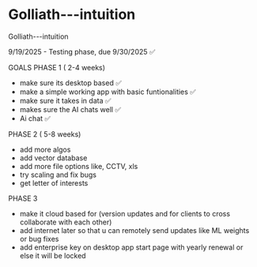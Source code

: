 # Golliath---intuition
Golliath---intuition

9/19/2025 - Testing phase, due 9/30/2025 ✅

GOALS
PHASE 1 ( 2-4 weeks)
- make sure its desktop based ✅
- make a simple working app with basic funtionalities ✅
- make sure it takes in data ✅
- makes sure the AI chats well ✅
- Ai chat ✅


PHASE 2 ( 5-8 weeks)
- add more algos
- add vector database
- add more file options like, CCTV, xls 
- try scaling and fix bugs
- get letter of interests


PHASE 3
- make it cloud based for (version updates and for clients to cross collaborate with each other) 
- add internet later so that u can remotely send updates like ML weights or bug fixes
- add enterprise key on desktop app start page with yearly renewal or else it will be locked



